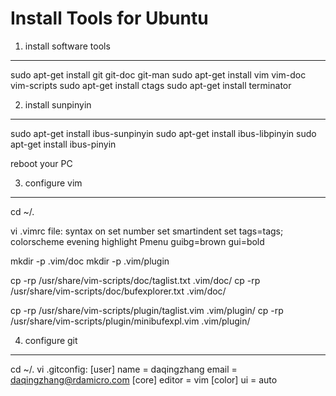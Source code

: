 Install Tools for Ubuntu
==================================================

1. install software tools
--------------------------------------------------
sudo apt-get install git git-doc git-man
sudo apt-get install vim vim-doc vim-scripts
sudo apt-get install ctags
sudo apt-get install terminator

2. install sunpinyin
--------------------------------------------------

sudo apt-get install ibus-sunpinyin
sudo apt-get install ibus-libpinyin
sudo apt-get install ibus-pinyin

reboot your PC


3. configure vim
--------------------------------------------------
cd ~/.

vi .vimrc file:
	syntax on
	set number
	set smartindent
	set tags=tags;
	colorscheme evening
	highlight Pmenu guibg=brown gui=bold


mkdir -p .vim/doc
mkdir -p .vim/plugin

cp -rp /usr/share/vim-scripts/doc/taglist.txt .vim/doc/
cp -rp /usr/share/vim-scripts/doc/bufexplorer.txt .vim/doc/

cp -rp /usr/share/vim-scripts/plugin/taglist.vim .vim/plugin/
cp -rp /usr/share/vim-scripts/plugin/minibufexpl.vim .vim/plugin/


4. configure git
--------------------------------------------------
cd ~/.
vi .gitconfig:
	[user]
		name = daqingzhang
		email = daqingzhang@rdamicro.com
	[core]
		editor = vim
	[color]
		ui = auto
